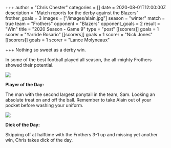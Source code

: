 +++
author = "Chris Chester"
categories = []
date = 2020-08-01T12:00:00Z
description = "Match reports for the derby against the Blazers"
frother_goals = 3
images = ["/images/alain.jpg"]
season = "winter"
match = true
team = "Frothers"
opponent = "Blazers"
opponent_goals = 2
result = "Win"
title = "2020 Season - Game 9"
type = "post"
[[scorers]]
goals = 1
scorer = "Yarride Rosario"
[[scorers]]
goals = 1
scorer = "Nick Jones"
[[scorers]]
goals = 1
scorer = "Lance Molyneaux"

+++
Nothing so sweet as a derby win.

In some of the best football played all season, the all-mighty Frothers showed their potential.

![](/images/img_5563-1.jpg)

**Player of the Day:**

The man with the second largest ponytail in the team, Sam. Looking an absolute treat on and off the ball. Remember to take Alain out of your pocket before washing your uniform.

![](/images/img_5553-1.jpg)

**Dick of the Day:**

Skipping off at halftime with the Frothers 3-1 up and missing yet another win, Chris takes dick of the day.